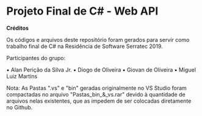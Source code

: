 # Projeto Final de C# - Web API

<b>Créditos</b>

Os códigos e arquivos deste repositório foram gerados para servir como trabalho final de C# na Residência de Software Serratec 2019.

Participantes do grupo:

▪ Alan Perição da Silva Jr.
▪ Diogo de Oliveira
▪ Giovan de Oliveira
▪ Miguel Luiz Martins

Nota: As Pastas ".vs" e "bin" geradas originalmente no VS Studio foram compactadas no arquivo "Pastas_bin_&_vs.rar" devido à quantidade de arquivos nelas existentes, que as impedem de ser colocadas diretamente no Github.
